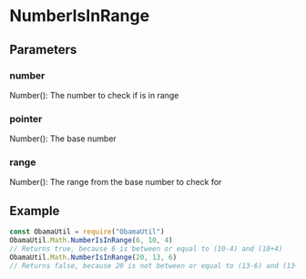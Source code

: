 # NumberIsInRange
## Parameters
### number
Number(): The number to check if is in range
### pointer
Number(): The base number
### range
Number(): The range from the base number to check for
## Example
```javascript
const ObamaUtil = require("ObamaUtil")
ObamaUtil.Math.NumberIsInRange(6, 10, 4)
// Returns true, because 6 is between or equal to (10-4) and (10+4)
ObamaUtil.Math.NumberIsInRange(20, 13, 6)
// Returns false, because 20 is not between or equal to (13-6) and (13+6)
```
